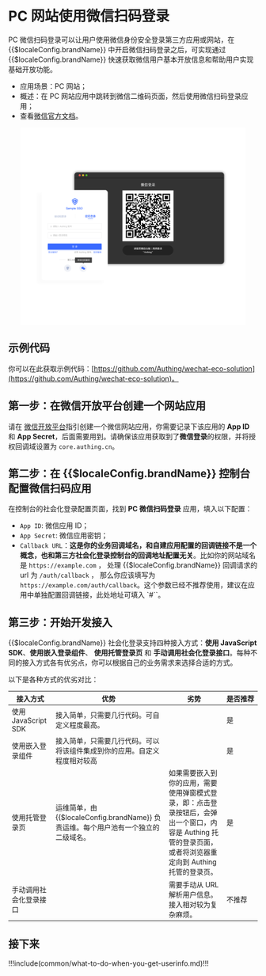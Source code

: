# PC 网站使用微信扫码登录

<LastUpdated/>

PC 微信扫码登录可以让用户使用微信身份安全登录第三方应用或网站，在 {{$localeConfig.brandName}} 中开启微信扫码登录之后，可实现通过 {{$localeConfig.brandName}} 快速获取微信用户基本开放信息和帮助用户实现基础开放功能。

- 应用场景：PC 网站；
- 概述：在 PC 网站应用中跳转到微信二维码页面，然后使用微信扫码登录应用；
- 查看[微信官方文档](https://developers.weixin.qq.com/doc/oplatform/Website_App/WeChat_Login/Wechat_Login.html)。

<img src="../images/wechat-pc-scan-login.png" height="400px" style="display:block;margin: 0 auto;"/>

## 示例代码

你可以在此获取示例代码：[https://github.com/Authing/wechat-eco-solution](https://github.com/Authing/wechat-eco-solution)。

## 第一步：在微信开放平台创建一个网站应用

请在 [微信开放平台](https://open.weixin.qq.com/cgi-bin/frame?t=home/web_tmpl&lang=zh_CN)指引创建一个微信网站应用，你需要记录下该应用的 **App ID** 和 **App Secret**，后面需要用到。请确保该应用获取到了**微信登录**的权限，并将授权回调域设置为 `core.authing.cn`。

## 第二步：在 {{$localeConfig.brandName}} 控制台配置微信扫码应用

在控制台的社会化登录配置页面，找到 **PC 微信扫码登录** 应用，填入以下配置：

- `App ID`: 微信应用 ID；
- `App Secret`: 微信应用密钥；
- `Callback URL`：**这是你的业务回调域名，和自建应用配置的回调链接不是一个概念，也和第三方社会化登录控制台的回调地址配置无关**。比如你的网站域名是 `https://example.com` ， 处理 {{$localeConfig.brandName}} 回调请求的 url 为 `/auth/callback` ， 那么你应该填写为 `https://example.com/auth/callback`。这个参数已经不推荐使用，建议在应用中单独配置回调链接，此处地址可填入 `#``。

## 第三步：开始开发接入

{{$localeConfig.brandName}} 社会化登录支持四种接入方式：**使用 JavaScript SDK**、**使用嵌入登录组件**、 **使用托管登录页** 和 **手动调用社会化登录接口**。每种不同的接入方式各有优劣点，你可以根据自己的业务需求来选择合适的方式。

以下是各种方式的优劣对比：

| 接入方式               | 优势                                                                              | 劣势                                                | <span style="white-space: nowrap;">是否推荐</span> |
| ---------------------- | --------------------------------------------------------------------------------- | --------------------------------------------------- | -------------------------------------------------- |
| 使用 JavaScript SDK    | 接入简单，只需要几行代码。可自定义程度最高。                                      |                                                     | 是                                                 |
| 使用嵌入登录组件       | 接入简单，只需要几行代码。可以将该组件集成到你的应用。自定义程度相对较高          |                                                     | 是                                                 |
| 使用托管登录页         | 运维简单，由 {{$localeConfig.brandName}} 负责运维。每个用户池有一个独立的二级域名。 | 如果需要嵌入到你的应用，需要使用弹窗模式登录，即：点击登录按钮后，会弹出一个窗口，内容是 Authing 托管的登录页面，或者将浏览器重定向到 Authing 托管的登录页。                                | 是                                                 |
| 手动调用社会化登录接口 |                                                                                   | 需要手动从 URL 解析用户信息。接入相对较为复杂麻烦。 | 不推荐                                             |

<StackSelector snippet="social-login" selectLabel="选择接入方式" :order="['sdk', 'embeded-component', 'hosted-page', 'manually']"/>

## 接下来

!!!include(common/what-to-do-when-you-get-userinfo.md)!!!
